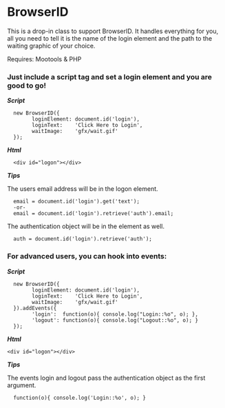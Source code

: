 # BrowserID
This is a drop-in class to support BrowserID.  It handles everything for you, all you need to tell it is the name of the login element and the path to the waiting graphic of your choice.

Requires:
Mootools & PHP

### Just include a script tag and set a login element and you are good to go!

***Script***

      new BrowserID({
            loginElement: document.id('login'),
            loginText:    'Click Here to Login',
            waitImage:    'gfx/wait.gif'
      });

***Html***

      <div id="logon"></div>

***Tips***

The users email address will be in the logon element.

      email = document.id('login').get('text');
      -or-
      email = document.id('login').retrieve('auth').email;

The authentication object will be in the element as well.

      auth = document.id('login').retrieve('auth');

### For advanced users, you can hook into events:

***Script***

      new BrowserID({
            loginElement: document.id('login'),
            loginText:    'Click Here to Login',
            waitImage:    'gfx/wait.gif'
      }).addEvents({
            'login':  function(o){ console.log("Login::%o", o); },
            'logout': function(o){ console.log("Logout::%o", o); }
      });

***Html***

    <div id="logon"></div>

***Tips***

The events login and logout pass the authentication object as
the first argument.

      function(o){ console.log('Login::%o', o); }
